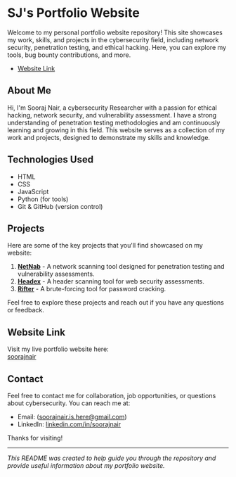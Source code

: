 # SJ's Portfolio Website

Welcome to my personal portfolio website repository! This site showcases my work, skills, and projects in the cybersecurity field, including network security, penetration testing, and ethical hacking. Here, you can explore my tools, bug bounty contributions, and more.

- [Website Link](www.soorajnair.in)

## About Me

Hi, I'm Sooraj Nair, a cybersecurity Researcher with a passion for ethical hacking, network security, and vulnerability assessment. I have a strong understanding of penetration testing methodologies and am continuously learning and growing in this field. This website serves as a collection of my work and projects, designed to demonstrate my skills and knowledge.

## Technologies Used

- HTML
- CSS
- JavaScript
- Python (for tools)
- Git & GitHub (version control)

## Projects

Here are some of the key projects that you'll find showcased on my website:

1. **[NetNab](https://github.com/SOORAJNAIR-IS-HERE/Netnab.git)** - A network scanning tool designed for penetration testing and vulnerability assessments.
2. **[Headex](https://github.com/SOORAJNAIR-IS-HERE/Headex.git)** - A header scanning tool for web security assessments.
3. **[Rifter](https://github.com/SOORAJNAIR-IS-HERE/Rifter.git)** - A brute-forcing tool for password cracking.
   
Feel free to explore these projects and reach out if you have any questions or feedback.

## Website Link

Visit my live portfolio website here:  
[soorajnair](https://www.soorajnair.in) 

## Contact

Feel free to contact me for collaboration, job opportunities, or questions about cybersecurity. You can reach me at:

- Email: (soorajnair.is.here@gmail.com)
- LinkedIn: [linkedin.com/in/soorajnair](https://linkedin.com/in/sooraj-nair-)

Thanks for visiting!

---

*This README was created to help guide you through the repository and provide useful information about my portfolio website.*
